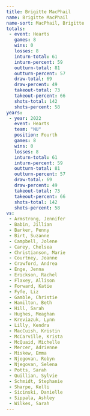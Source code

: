 ```yaml
---
title: Brigitte MacPhail
name: Brigitte MacPhail
name-sort: MacPhail, Brigitte
totals:
 - event: Hearts
   games: 8
   wins: 0
   losses: 8
   inturn-total: 61
   inturn-percent: 59
   outturn-total: 81
   outturn-percent: 57
   draw-total: 69
   draw-percent: 49
   takeout-total: 73
   takeout-percent: 66
   shots-total: 142
   shots-percent: 58
years:
 - year: 2022
   event: Hearts
   team: "NU"
   position: Fourth
   games: 8
   wins: 0
   losses: 8
   inturn-total: 61
   inturn-percent: 59
   outturn-total: 81
   outturn-percent: 57
   draw-total: 69
   draw-percent: 49
   takeout-total: 73
   takeout-percent: 66
   shots-total: 142
   shots-percent: 58
vs:
 - Armstrong, Jennifer
 - Babin, Jillian
 - Barker, Penny
 - Birt, Suzanne
 - Campbell, Jolene
 - Carey, Chelsea
 - Christianson, Marie
 - Courtney, Joanne
 - Crawford, Andrea
 - Enge, Jenna
 - Erickson, Rachel
 - Flaxey, Allison
 - Forward, Katie
 - Fyfe, Liz
 - Gamble, Christie
 - Hamilton, Beth
 - Hill, Sarah
 - Hughes, Meaghan
 - Kreviazuk, Lynn
 - Lilly, Kendra
 - MacCuish, Kristin
 - McCarville, Krista
 - McQuaid, Michelle
 - Mercer, Adrienne
 - Miskew, Emma
 - Njegovan, Robyn
 - Njegovan, Selena
 - Potts, Sarah
 - Quillian, Sylvie
 - Schmidt, Stephanie
 - Sharpe, Kelli
 - Sicinski, Danielle
 - Sippala, Ashley
 - Wilkes, Sarah
---
```

